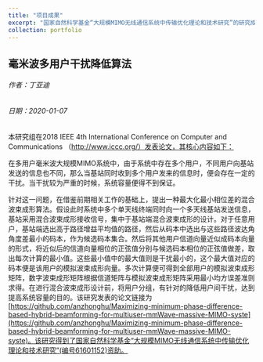```yaml
---
title: "项目成果"
excerpt: "国家自然科学基金“大规模MIMO无线通信系统中传输优化理论和技术研究”的研究成果-1"
collection: portfolio
---
```

## 毫米波多用户干扰降低算法

###### 作者：丁亚迪

###### 日期：2020-01-07

本研究组在2018  IEEE  4th  International  Conference on  Computer and Communications （http://www.iccc.org/）发表论文，其核心内容如下：

在多用户毫米波大规模MIMO系统中，由于系统中存在多个用户，不同用户向基站发送的信息也不同，那么当基站同时收到多个用户发来的信息时，便会存在一定的干扰。当干扰较为严重的时候，系统容量便得不到保证。

针对这一问题，在借鉴前期相关工作的基础上，提出一种最大化最小相位差的混合波束成形算法。假设此时系统中多个单天线终端同时向一个多天线基站发送信息，基站采用混合波束成形接收信号，集中于基站端混合波束成形的设计。对于任意用户，基站端选出高于路径增益平均值的路径，然后从码本中选出与这些路径波达角角度差最小的码本，作为候选码本集合。然后将其他用户信道向量近似成码本向量的形式，将近似后的信道向量相位的正弦值分别与候选码本相位的正弦值做差，取出每次计算的最小值。这些最小值中的最大值则是干扰最小的，这个最大值对应的码本便是该用户的模拟波束成形向量。多次计算便可得到全部用户的模拟波束成形矩阵，数字波束成形矩阵根据信道矩阵与模拟波束成形矩阵采用最小均方误差准则求得。在进行混合波束成形设计前，将用户分组，有针对的降低用户间干扰，达到提高系统容量的目的。该研究发表的论文链接为[https://github.com/anzhonghu/Maximizing-minimum-phase-difference-based-hybrid-beamforming-for-multiuser-mmWave-massive-MIMO-syste](https://github.com/anzhonghu/Maximizing-minimum-phase-difference-based-hybrid-beamforming-for-multiuser-mmWave-massive-MIMO-syste)。该研究得到了国家自然科学基金“大规模MIMO无线通信系统中传输优化理论和技术研究”(编号61601152)资助。
